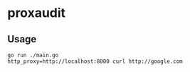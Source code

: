 # proxaudit

## Usage

```shell
go run ./main.go
http_proxy=http://localhost:8000 curl http://google.com
```
